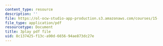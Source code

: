 ```yaml
---
content_type: resource
description: ''
file: https://ol-ocw-studio-app-production.s3.amazonaws.com/courses/15-071-the-analytics-edge-spring-2017/8c137425f13ca90d665694ae873dc27e_mwL__eKs3fI.pdf
file_type: application/pdf
resourcetype: Document
title: 3play pdf file
uid: 8c137425-f13c-a90d-6656-94ae873dc27e
---
```

